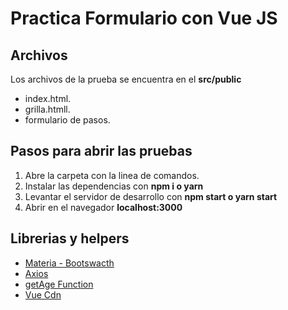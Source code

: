 # Practica Formulario con Vue JS
## Archivos
Los archivos de la prueba se encuentra en el **src/public**
- index.html.
- grilla.htmll.
- formulario de pasos.
## Pasos para abrir las pruebas
1. Abre la carpeta con la linea de comandos.
2. Instalar las dependencias con **npm i o yarn**
3. Levantar el servidor de desarrollo con **npm start o yarn start**
4. Abrir en el navegador **localhost:3000**
## Librerias y helpers
- [ Materia - Bootswacth](https://bootswatch.com/materia/ " Materia - Bootswacth")
- [Axios](https://github.com/axios/axios "Axios")
- [getAge Function](https://gist.github.com/alfonsfoubert/6828789 "getAge Function")
- [Vue Cdn](https://vuejs.org/ "Vue Cdn")
